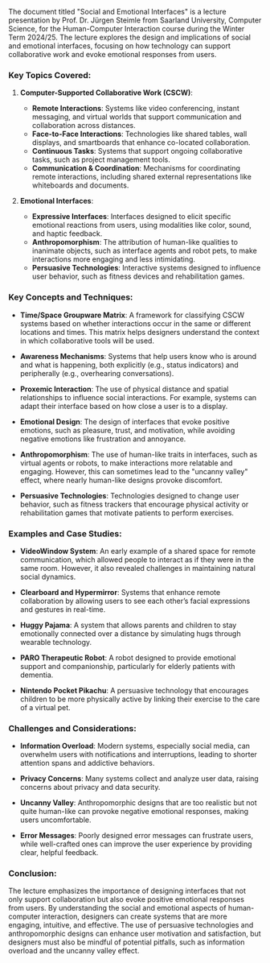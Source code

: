 The document titled "Social and Emotional Interfaces" is a lecture presentation by Prof. Dr. Jürgen Steimle from Saarland University, Computer Science, for the Human-Computer Interaction course during the Winter Term 2024/25. The lecture explores the design and implications of social and emotional interfaces, focusing on how technology can support collaborative work and evoke emotional responses from users.

### Key Topics Covered:

1. **Computer-Supported Collaborative Work (CSCW)**:
   - **Remote Interactions**: Systems like video conferencing, instant messaging, and virtual worlds that support communication and collaboration across distances.
   - **Face-to-Face Interactions**: Technologies like shared tables, wall displays, and smartboards that enhance co-located collaboration.
   - **Continuous Tasks**: Systems that support ongoing collaborative tasks, such as project management tools.
   - **Communication & Coordination**: Mechanisms for coordinating remote interactions, including shared external representations like whiteboards and documents.

2. **Emotional Interfaces**:
   - **Expressive Interfaces**: Interfaces designed to elicit specific emotional reactions from users, using modalities like color, sound, and haptic feedback.
   - **Anthropomorphism**: The attribution of human-like qualities to inanimate objects, such as interface agents and robot pets, to make interactions more engaging and less intimidating.
   - **Persuasive Technologies**: Interactive systems designed to influence user behavior, such as fitness devices and rehabilitation games.

### Key Concepts and Techniques:

- **Time/Space Groupware Matrix**: A framework for classifying CSCW systems based on whether interactions occur in the same or different locations and times. This matrix helps designers understand the context in which collaborative tools will be used.
  
- **Awareness Mechanisms**: Systems that help users know who is around and what is happening, both explicitly (e.g., status indicators) and peripherally (e.g., overhearing conversations).

- **Proxemic Interaction**: The use of physical distance and spatial relationships to influence social interactions. For example, systems can adapt their interface based on how close a user is to a display.

- **Emotional Design**: The design of interfaces that evoke positive emotions, such as pleasure, trust, and motivation, while avoiding negative emotions like frustration and annoyance.

- **Anthropomorphism**: The use of human-like traits in interfaces, such as virtual agents or robots, to make interactions more relatable and engaging. However, this can sometimes lead to the "uncanny valley" effect, where nearly human-like designs provoke discomfort.

- **Persuasive Technologies**: Technologies designed to change user behavior, such as fitness trackers that encourage physical activity or rehabilitation games that motivate patients to perform exercises.

### Examples and Case Studies:

- **VideoWindow System**: An early example of a shared space for remote communication, which allowed people to interact as if they were in the same room. However, it also revealed challenges in maintaining natural social dynamics.

- **Clearboard and Hypermirror**: Systems that enhance remote collaboration by allowing users to see each other’s facial expressions and gestures in real-time.

- **Huggy Pajama**: A system that allows parents and children to stay emotionally connected over a distance by simulating hugs through wearable technology.

- **PARO Therapeutic Robot**: A robot designed to provide emotional support and companionship, particularly for elderly patients with dementia.

- **Nintendo Pocket Pikachu**: A persuasive technology that encourages children to be more physically active by linking their exercise to the care of a virtual pet.

### Challenges and Considerations:

- **Information Overload**: Modern systems, especially social media, can overwhelm users with notifications and interruptions, leading to shorter attention spans and addictive behaviors.
  
- **Privacy Concerns**: Many systems collect and analyze user data, raising concerns about privacy and data security.

- **Uncanny Valley**: Anthropomorphic designs that are too realistic but not quite human-like can provoke negative emotional responses, making users uncomfortable.

- **Error Messages**: Poorly designed error messages can frustrate users, while well-crafted ones can improve the user experience by providing clear, helpful feedback.

### Conclusion:

The lecture emphasizes the importance of designing interfaces that not only support collaboration but also evoke positive emotional responses from users. By understanding the social and emotional aspects of human-computer interaction, designers can create systems that are more engaging, intuitive, and effective. The use of persuasive technologies and anthropomorphic designs can enhance user motivation and satisfaction, but designers must also be mindful of potential pitfalls, such as information overload and the uncanny valley effect.
